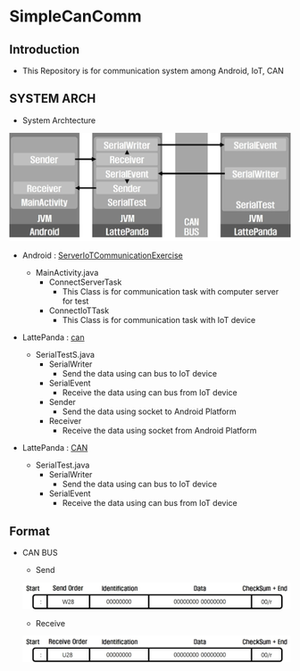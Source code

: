 # SimpleCanComm

## Introduction

- This Repository is for communication system among Android, IoT, CAN



## SYSTEM ARCH

- System Archtecture

![System_Archtecture](img/System_Archtecture.jpg)

- Android : [ServerIoTCommunicationExercise](/ServerIoTCommunicationExcerise)
  - MainActivity.java
    - ConnectServerTask
      - This Class is for communication task with computer server for test
    - ConnectIoTTask
      - This Class is for communication task with IoT device



- LattePanda : [can](/can)
  - SerialTestS.java
    - SerialWriter
      - Send the data using can bus to IoT device
    - SerialEvent
      - Receive the data using can bus from IoT device
    - Sender
      - Send the data using socket to Android Platform
    - Receiver
      - Receive the data using socket from Android Platform



- LattePanda : [CAN](/CAN)
  - SerialTest.java
    - SerialWriter
      - Send the data using can bus to IoT device
    - SerialEvent
      - Receive the data using can bus from IoT device



## Format

- CAN BUS

  - Send

  ![Can_Send_Format](img/Can_Send_Format.jpg)

  

  - Receive

  ![Can_Receive_Format](img/Can_Receive_Format.jpg)
